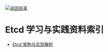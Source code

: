 [![返回目录](https://parg.co/UGo)](https://parg.co/b4z) 
 
 
 
 
 


 


 


 



# Etcd 学习与实践资料索引



- [Etcd 架构与实现解析](http://mp.weixin.qq.com/s/fRM2mfJC6TSf1UIGnD3agg)